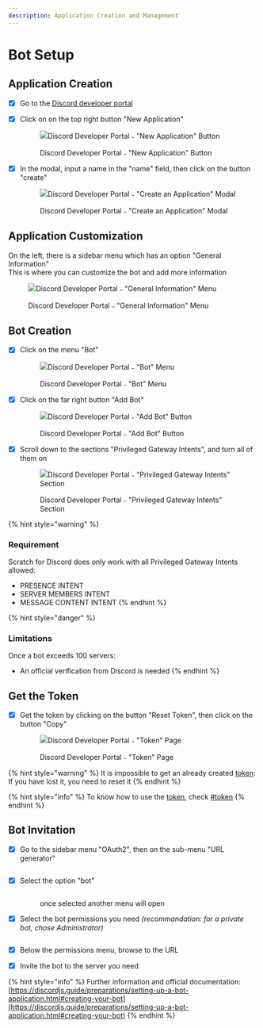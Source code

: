 ```yaml
---
description: Application Creation and Management
---
```


# Bot Setup

## Application Creation

* [x] Go to the [Discord developer portal](https://discord.com/developers/applications)
*   [x] Click on on the top right button "New Application"

    <figure><img src="../.gitbook/assets/image (12).png" alt="Discord Developer Portal﹣&#x22;New Application&#x22; Button"><figcaption><p>Discord Developer Portal﹣"New Application" Button</p></figcaption></figure>
*   [x] In the modal, input a name in the "name" field, then click on the button "create"

    <figure><img src="../.gitbook/assets/Screen Shot 2022-10-16 at 9.38.57 AM.png" alt="Discord Developer Portal﹣&#x22;Create an Application&#x22; Modal"><figcaption><p>Discord Developer Portal﹣"Create an Application" Modal</p></figcaption></figure>

## Application Customization

On the left, there is a sidebar menu which has an option "General Information"\
This is where you can customize the bot and add more information

<figure><img src="../.gitbook/assets/Screen Shot 2022-10-16 at 9.52.51 AM.png" alt="Discord Developer Portal﹣&#x22;General Information&#x22; Menu"><figcaption><p>Discord Developer Portal﹣"General Information" Menu</p></figcaption></figure>

## Bot Creation

*   [x] Click on the menu "Bot"

    <figure><img src="../.gitbook/assets/Screen Shot 2022-10-16 at 9.59.48 AM.png" alt="Discord Developer Portal﹣&#x22;Bot&#x22; Menu"><figcaption><p>Discord Developer Portal﹣"Bot" Menu</p></figcaption></figure>
*   [x] Click on the far right button "Add Bot"

    <figure><img src="../.gitbook/assets/image (5).png" alt="Discord Developer Portal﹣&#x22;Add Bot&#x22; Button"><figcaption><p>Discord Developer Portal﹣"Add Bot" Button</p></figcaption></figure>
*   [x] Scroll down to the sections "Privileged Gateway Intents", and turn all of them on

    <figure><img src="../.gitbook/assets/Screen Shot 2022-10-16 at 10.05.23 AM.png" alt="Discord Developer Portal﹣&#x22;Privileged Gateway Intents&#x22; Section"><figcaption><p>Discord Developer Portal﹣"Privileged Gateway Intents" Section</p></figcaption></figure>

{% hint style="warning" %}
### Requirement

Scratch for Discord does only work with all Privileged Gateway Intents allowed:

* PRESENCE INTENT
* SERVER MEMBERS INTENT
* MESSAGE CONTENT INTENT
{% endhint %}

{% hint style="danger" %}
### Limitations

Once a bot exceeds 100 servers:

* An official verification from Discord is needed
{% endhint %}

## Get the Token

*   [x] Get the token by clicking on the button "Reset Token", then click on the button "Copy"

    <figure><img src="../.gitbook/assets/Screen Shot 2022-10-16 at 10.26.06 AM.png" alt="Discord Developer Portal﹣&#x22;Token&#x22; Page"><figcaption><p>Discord Developer Portal﹣"Token" Page</p></figcaption></figure>

{% hint style="warning" %}
It is impossible to get an already created [token](../toolbox/base.md#token):\
If you have lost it, you need to reset it
{% endhint %}

{% hint style="info" %}
To know how to use the [token](../toolbox/base.md#token), check [#token](../toolbox/base.md#token "mention")
{% endhint %}

## Bot Invitation

*   [x] Go to the sidebar menu "OAuth2", then on the sub-menu "URL generator"

    <figure><img src="../.gitbook/assets/image (16).png" alt=""><figcaption></figcaption></figure>
*   [x] Select the option "bot"

    <figure><img src="../.gitbook/assets/Screen Shot 2022-10-16 at 10.58.43 AM.png" alt=""><figcaption><p>once selected another menu will open</p></figcaption></figure>
*   [x] Select the bot permissions you need _(recommandation: for a private bot, chose Administrator)_

    <figure><img src="../.gitbook/assets/Screen Shot 2022-10-16 at 11.01.34 AM.png" alt=""><figcaption></figcaption></figure>
* [x] Below the permissions menu, browse to the URL
* [x] Invite the bot to the server you need

{% hint style="info" %}
Further information and official documentation:\
[https://discordjs.guide/preparations/setting-up-a-bot-application.html#creating-your-bot](https://discordjs.guide/preparations/setting-up-a-bot-application.html#creating-your-bot)
{% endhint %}
